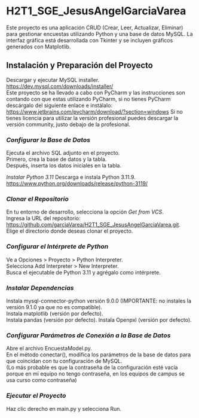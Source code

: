 # H2T1_SGE_JesusAngelGarciaVarea
Este proyecto es una aplicación CRUD (Crear, Leer, Actualizar, Eliminar) para gestionar encuestas utilizando Python y una base de datos MySQL. La interfaz gráfica está desarrollada con Tkinter y se incluyen gráficos generados con Matplotlib.

## Instalación y Preparación del Proyecto
Descargar y ejecutar MySQL installer.  
https://dev.mysql.com/downloads/installer/  
Este proyecto se ha llevado a cabo con PyCharm y las instrucciones son contando con que estas utilizando PyCharm, si no tienes PyCharm descárgalo del siguiente enlace e instálalo:  
https://www.jetbrains.com/pycharm/download/?section=windows
Si no tienes licencia para utilizar la versión profesional puedes descargar la versión community, justo debajo de la profesional.

### *Configurar la Base de Datos*

Ejecuta el archivo SQL adjunto en el proyecto.  
Primero, crea la base de datos y la tabla.  
Después, inserta los datos iniciales en la tabla.  

*Instalar Python 3.11*
Descarga e instala Python 3.11.9.  
https://www.python.org/downloads/release/python-3119/  

### *Clonar el Repositorio*

En tu entorno de desarrollo, selecciona la opción *Get from VCS*.  
Ingresa la URL del repositorio: https://github.com/garciaVarea/H2T1_SGE_JesusAngelGarciaVarea.git.  
Elige el directorio donde deseas clonar el proyecto.  

### *Configurar el Intérprete de Python*

Ve a Opciones > Proyecto > Python Interpreter.  
Selecciona Add Interpreter > New Interpreter.  
Busca el ejecutable de Python 3.11 y agrégalo como intérprete.  

### *Instalar Dependencias*

Instala mysql-connector-python versión 9.0.0 (IMPORTANTE: no instales la versión 9.1.0 ya que no es compatible).  
Instala matplotlib (versión por defecto).  
Instala pandas (versión por defecto).
Instala Openpxl (versión por defecto).

### *Configurar Parámetros de Conexión a la Base de Datos*

Abre el archivo EncuestaModel.py.  
En el método conectar(), modifica los parámetros de la base de datos para que coincidan con tu configuración de MySQL.  
(Lo más probable es que la contraseña de la configuración esté vacía porque en mi equipo no tengo contraseña, en los equipos de campus se usa curso como contraseña)

### *Ejecutar el Proyecto*

Haz clic derecho en main.py y selecciona Run.
